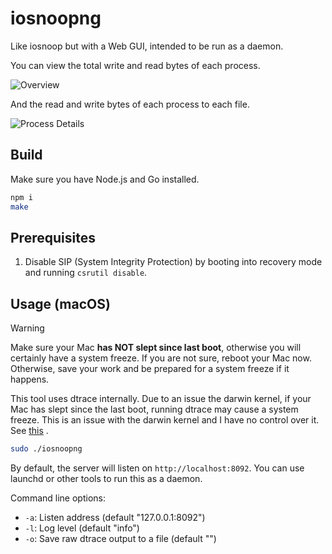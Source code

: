 # iosnoopng

Like iosnoop but with a Web GUI, intended to be run as a daemon.

You can view the total write and read bytes of each process.

![Overview](img/overview.png)

And the read and write bytes of each process to each file.

![Process Details](img/process.png)

## Build

Make sure you have Node.js and Go installed.

```bash
npm i
make
```

## Prerequisites

1. Disable SIP (System Integrity Protection) by booting into recovery mode and running `csrutil disable`.

## Usage (macOS)

> [!WARNING]
> Make sure your Mac **has NOT slept since last boot**, otherwise you will certainly have a system freeze. If you are not sure, reboot your Mac now. Otherwise, save your work and be prepared for a system freeze if it happens.
> 
> This tool uses dtrace internally. Due to an issue the darwin kernel, if your Mac has slept since the last boot, running dtrace may cause a system freeze. This is an issue with the darwin kernel and I have no control over it. See [this](https://forums.developer.apple.com/forums/thread/735939) .
> 

```bash
sudo ./iosnoopng
```

By default, the server will listen on `http://localhost:8092`. You can use launchd or other tools to run this as a daemon.

Command line options:
- `-a`: Listen address (default "127.0.0.1:8092")
- `-l`: Log level (default "info")
- `-o`: Save raw dtrace output to a file (default "")

